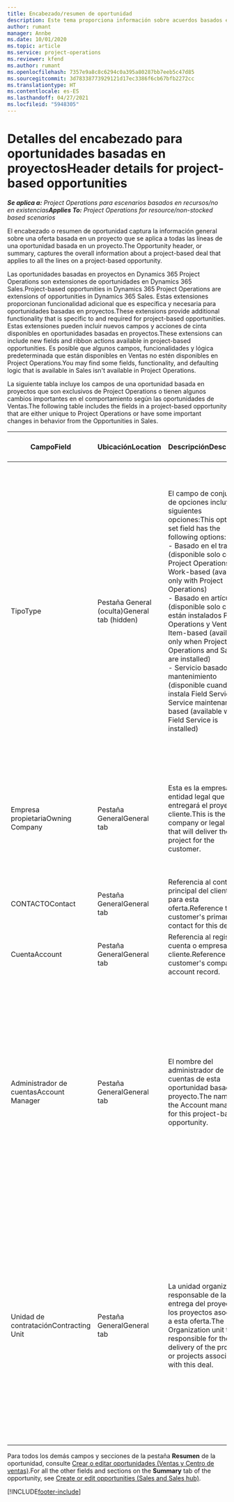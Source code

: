 ```yaml
---
title: Encabezado/resumen de oportunidad
description: Este tema proporciona información sobre acuerdos basados en proyectos y las líneas de oportunidades basadas en proyectos.
author: rumant
manager: Annbe
ms.date: 10/01/2020
ms.topic: article
ms.service: project-operations
ms.reviewer: kfend
ms.author: rumant
ms.openlocfilehash: 7357e9a8c8c6294c0a395a80287bb7eeb5c47d85
ms.sourcegitcommit: 3d78338773929121d17ec3386f6cb67bfb2272cc
ms.translationtype: HT
ms.contentlocale: es-ES
ms.lasthandoff: 04/27/2021
ms.locfileid: "5948305"
---
```

# <a name="header-details-for-project-based-opportunities"></a><span data-ttu-id="7d98a-103">Detalles del encabezado para oportunidades basadas en proyectos</span><span class="sxs-lookup"><span data-stu-id="7d98a-103">Header details for project-based opportunities</span></span>

<span data-ttu-id="7d98a-104">_**Se aplica a:** Project Operations para escenarios basados en recursos/no en existencias_</span><span class="sxs-lookup"><span data-stu-id="7d98a-104">_**Applies To:** Project Operations for resource/non-stocked based scenarios_</span></span>


<span data-ttu-id="7d98a-105">El encabezado o resumen de oportunidad captura la información general sobre una oferta basada en un proyecto que se aplica a todas las líneas de una oportunidad basada en un proyecto.</span><span class="sxs-lookup"><span data-stu-id="7d98a-105">The Opportunity header, or summary, captures the overall information about a project-based deal that applies to all the lines on a project-based opportunity.</span></span>

<span data-ttu-id="7d98a-106">Las oportunidades basadas en proyectos en Dynamics 365 Project Operations son extensiones de oportunidades en Dynamics 365 Sales.</span><span class="sxs-lookup"><span data-stu-id="7d98a-106">Project-based opportunities in Dynamics 365 Project Operations are extensions of opportunities in Dynamics 365 Sales.</span></span> <span data-ttu-id="7d98a-107">Estas extensiones proporcionan funcionalidad adicional que es específica y necesaria para oportunidades basadas en proyectos.</span><span class="sxs-lookup"><span data-stu-id="7d98a-107">These extensions provide additional functionality that is specific to and required for project-based opportunities.</span></span> <span data-ttu-id="7d98a-108">Estas extensiones pueden incluir nuevos campos y acciones de cinta disponibles en oportunidades basadas en proyectos.</span><span class="sxs-lookup"><span data-stu-id="7d98a-108">These extensions can include new fields and ribbon actions available in project-based opportunities.</span></span> <span data-ttu-id="7d98a-109">Es posible que algunos campos, funcionalidades y lógica predeterminada que están disponibles en Ventas no estén disponibles en Project Operations.</span><span class="sxs-lookup"><span data-stu-id="7d98a-109">You may find some fields, functionality, and defaulting logic that is available in Sales isn't available in Project Operations.</span></span>

<span data-ttu-id="7d98a-110">La siguiente tabla incluye los campos de una oportunidad basada en proyectos que son exclusivos de Project Operations o tienen algunos cambios importantes en el comportamiento según las oportunidades de Ventas.</span><span class="sxs-lookup"><span data-stu-id="7d98a-110">The following table includes the fields in a project-based opportunity that are either unique to Project Operations or have some important changes in behavior from the Opportunities in Sales.</span></span>

| <span data-ttu-id="7d98a-111">**Campo**</span><span class="sxs-lookup"><span data-stu-id="7d98a-111">**Field**</span></span> | <span data-ttu-id="7d98a-112">**Ubicación**</span><span class="sxs-lookup"><span data-stu-id="7d98a-112">**Location**</span></span> | <span data-ttu-id="7d98a-113">**Descripción**</span><span class="sxs-lookup"><span data-stu-id="7d98a-113">**Description**</span></span> | <span data-ttu-id="7d98a-114">**Impacto posterior**</span><span class="sxs-lookup"><span data-stu-id="7d98a-114">**Downstream impact**</span></span> |
| --- | --- | --- | --- |
| <span data-ttu-id="7d98a-115">Tipo</span><span class="sxs-lookup"><span data-stu-id="7d98a-115">Type</span></span> | <span data-ttu-id="7d98a-116">Pestaña General (oculta)</span><span class="sxs-lookup"><span data-stu-id="7d98a-116">General tab (hidden)</span></span> | <span data-ttu-id="7d98a-117">El campo de conjunto de opciones incluye las siguientes opciones:</span><span class="sxs-lookup"><span data-stu-id="7d98a-117">This option set field has the following options:</span></span></br><span data-ttu-id="7d98a-118">- Basado en el trabajo (disponible solo con Project Operations)</span><span class="sxs-lookup"><span data-stu-id="7d98a-118">- Work-based (available only with Project Operations)</span></span></br><span data-ttu-id="7d98a-119">- Basado en artículo (disponible solo cuando están instalados Project Operations y Ventas)</span><span class="sxs-lookup"><span data-stu-id="7d98a-119">- Item-based (available only when Project Operations and Sales are installed)</span></span></br><span data-ttu-id="7d98a-120">- Servicio basado en mantenimiento (disponible cuando se instala Field Service)</span><span class="sxs-lookup"><span data-stu-id="7d98a-120">- Service maintenance-based (available when Field Service is installed)</span></span> | <span data-ttu-id="7d98a-121">Cuando utiliza Project Operations, este valor de campo se establece automáticamente en **Basado en el trabajo** que clasifica la oportunidad como basada en proyecto.</span><span class="sxs-lookup"><span data-stu-id="7d98a-121">When you use Project Operations, this field value is automatically set to **Work-based** which classifies the Opportunity as project-based.</span></span> <span data-ttu-id="7d98a-122">Una oportunidad debe estar basada en proyecto para habilitar todas las extensiones y funcionalidades específicas del proyecto en el proceso de ventas posterior de esta oferta.</span><span class="sxs-lookup"><span data-stu-id="7d98a-122">An Opportunity should be project-based to enable all project-specific extensions and functionality in the downstream sales process for this deal.</span></span> |
| <span data-ttu-id="7d98a-123">Empresa propietaria</span><span class="sxs-lookup"><span data-stu-id="7d98a-123">Owning Company</span></span> | <span data-ttu-id="7d98a-124">Pestaña General</span><span class="sxs-lookup"><span data-stu-id="7d98a-124">General tab</span></span> | <span data-ttu-id="7d98a-125">Esta es la empresa o entidad legal que entregará el proyecto al cliente.</span><span class="sxs-lookup"><span data-stu-id="7d98a-125">This is the company or legal entity that will deliver the project for the customer.</span></span> | <span data-ttu-id="7d98a-126">Esta información de campo se copiará al campo correspondiente en la oferta del proyecto que se crea a partir de esta oportunidad.</span><span class="sxs-lookup"><span data-stu-id="7d98a-126">This field information will be copied to the corresponding field on the Project quote that is created from this Opportunity.</span></span> |
| <span data-ttu-id="7d98a-127">CONTACTO</span><span class="sxs-lookup"><span data-stu-id="7d98a-127">Contact</span></span> | <span data-ttu-id="7d98a-128">Pestaña General</span><span class="sxs-lookup"><span data-stu-id="7d98a-128">General tab</span></span> | <span data-ttu-id="7d98a-129">Referencia al contacto principal del cliente para esta oferta.</span><span class="sxs-lookup"><span data-stu-id="7d98a-129">Reference to the customer's primary contact for this deal.</span></span> | |
| <span data-ttu-id="7d98a-130">Cuenta</span><span class="sxs-lookup"><span data-stu-id="7d98a-130">Account</span></span> | <span data-ttu-id="7d98a-131">Pestaña General</span><span class="sxs-lookup"><span data-stu-id="7d98a-131">General tab</span></span> | <span data-ttu-id="7d98a-132">Referencia al registro de cuenta o empresa del cliente.</span><span class="sxs-lookup"><span data-stu-id="7d98a-132">Reference to the customer's company or account record.</span></span> | |
| <span data-ttu-id="7d98a-133">Administrador de cuentas</span><span class="sxs-lookup"><span data-stu-id="7d98a-133">Account Manager</span></span> | <span data-ttu-id="7d98a-134">Pestaña General</span><span class="sxs-lookup"><span data-stu-id="7d98a-134">General tab</span></span> | <span data-ttu-id="7d98a-135">El nombre del administrador de cuentas de esta oportunidad basada en proyecto.</span><span class="sxs-lookup"><span data-stu-id="7d98a-135">The name of the Account manager for this project-based opportunity.</span></span> | <span data-ttu-id="7d98a-136">El administrador de cuentas es responsable de gestionar la relación con el cliente hasta la finalización de este proyecto.</span><span class="sxs-lookup"><span data-stu-id="7d98a-136">The Account manager is responsible for managing the relationship with the customer through the completion of this project.</span></span> <span data-ttu-id="7d98a-137">Según el registro de recursos contables vinculado al administrador de la cuenta, la unidad de contratación está predeterminada.</span><span class="sxs-lookup"><span data-stu-id="7d98a-137">Based on the bookable resource record tied to the Account manager, the contracting unit is defaulted.</span></span> |
| <span data-ttu-id="7d98a-138">Unidad de contratación</span><span class="sxs-lookup"><span data-stu-id="7d98a-138">Contracting Unit</span></span> | <span data-ttu-id="7d98a-139">Pestaña General</span><span class="sxs-lookup"><span data-stu-id="7d98a-139">General tab</span></span> | <span data-ttu-id="7d98a-140">La unidad organizativa responsable de la entrega del proyecto o los proyectos asociados a esta oferta.</span><span class="sxs-lookup"><span data-stu-id="7d98a-140">The Organization unit that is responsible for the delivery of the project or projects associated with this deal.</span></span> | <span data-ttu-id="7d98a-141">La unidad de contratación es la división de la empresa que completará el proyecto o los proyectos una vez cerrada la oferta.</span><span class="sxs-lookup"><span data-stu-id="7d98a-141">The contracting unit is the division of the company that will complete the project(s) after the deal is closed.</span></span> <span data-ttu-id="7d98a-142">Cada unidad de contratación tiene una moneda, y esta moneda se utiliza para informar los costes estimados y reales incurridos durante el proyecto.</span><span class="sxs-lookup"><span data-stu-id="7d98a-142">Every contracting unit has a currency, and this currency is used to report estimated and actual costs incurred during the project.</span></span> |

<span data-ttu-id="7d98a-143">Para todos los demás campos y secciones de la pestaña **Resumen** de la oportunidad, consulte [Crear o editar oportunidades (Ventas y Centro de ventas)](/dynamics365/sales-enterprise/create-edit-opportunity-sales).</span><span class="sxs-lookup"><span data-stu-id="7d98a-143">For all the other fields and sections on the **Summary** tab of the opportunity, see [Create or edit opportunities (Sales and Sales hub)](/dynamics365/sales-enterprise/create-edit-opportunity-sales).</span></span>


[!INCLUDE[footer-include](../includes/footer-banner.md)]
